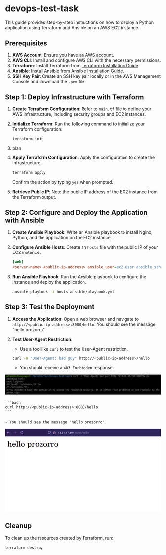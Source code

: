 # devops-test-task

This guide provides step-by-step instructions on how to deploy a Python application using Terraform and Ansible on an AWS EC2 instance.

## Prerequisites

1. **AWS Account**: Ensure you have an AWS account.
2. **AWS CLI**: Install and configure AWS CLI with the necessary permissions.
3. **Terraform**: Install Terraform from [Terraform Installation Guide](https://learn.hashicorp.com/tutorials/terraform/install-cli).
4. **Ansible**: Install Ansible from [Ansible Installation Guide](https://docs.ansible.com/ansible/latest/installation_guide/intro_installation.html).
5. **SSH Key Pair**: Create an SSH key pair locally or in the AWS Management Console and download the `.pem` file.

## Step 1: Deploy Infrastructure with Terraform

1. **Create Terraform Configuration**: Refer to `main.tf` file to define your AWS infrastructure, including security groups and EC2 instances.

2. **Initialize Terraform**: Run the following command to initialize your Terraform configuration.

    ```bash
    terraform init
    ```
3. plan

3. **Apply Terraform Configuration**: Apply the configuration to create the infrastructure.

    ```bash
    terraform apply
    ```

    Confirm the action by typing `yes` when prompted.

4. **Retrieve Public IP**: Note the public IP address of the EC2 instance from the Terraform output.

## Step 2: Configure and Deploy the Application with Ansible

1. **Create Ansible Playbook**: Write an Ansible playbook to install Nginx, Python, and the application on the EC2 instance.

2. **Configure Ansible Hosts**: Create an `hosts` file with the public IP of your EC2 instance.

    ```ini
    [web]
    <server-name> <public-ip-address> ansible_user=ec2-user ansible_ssh_private_key_file=/path/to/your-key-name.pem
    ```

3. **Run Ansible Playbook**: Run the Ansible playbook to configure the instance and deploy the application.

    ```bash
    ansible-playbook -i hosts ansible/playbook.yml
    ```

## Step 3: Test the Deployment

1. **Access the Application**: Open a web browser and navigate to `http://<public-ip-address>:8080/hello`. You should see the message "hello prozorro".

2. **Test User-Agent Restriction**:
    - Use a tool like `curl` to test the User-Agent restriction.

    ```bash
    curl -H "User-Agent: bad guy" http://<public-ip-address>/hello
    ```

    - You should receive a `403 Forbidden` response.

![Alt text](images/some_bad_guy.png)

    ```bash
    curl http://<public-ip-address>:8080/hello
    ```

    - You should see the message "hello prozorro".
    
![Alt text](images/some_good_guy.png)

## Cleanup

To clean up the resources created by Terraform, run:

```bash
terraform destroy
